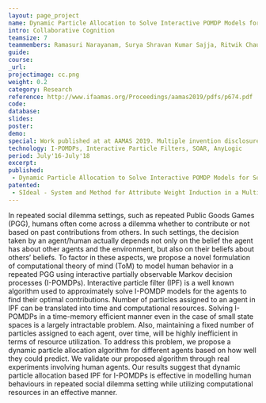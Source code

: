 ```yaml
---
layout: page_project
name: Dynamic Particle Allocation to Solve Interactive POMDP Models for Social Decision Making 
intro: Collaborative Cognition
teamsize: 7
teammembers: Ramasuri Narayanam, Surya Shravan Kumar Sajja, Ritwik Chaudhuri, Rohith Vallam, Kushal Mukherjee, Gyana Parija
guide:
course:
_url: 
projectimage: cc.png
weight: 0.2
category: Research
reference: http://www.ifaamas.org/Proceedings/aamas2019/pdfs/p674.pdf
code:
database: 
slides: 
poster: 
demo: 
special: Work published at at AAMAS 2019. Multiple invention disclosures filed at USPTO.
technology: I-POMDPs, Interactive Particle Filters, SOAR, AnyLogic
period: July'16-July'18
excerpt:
published: 
 - Dynamic Particle Allocation to Solve Interactive POMDP Models for Social Decision Making (AAMAS 2019)
patented: 
 - SIdeal - System and Method for Attribute Weight Induction in a Multiple Recruiter Setting Exploiting Public Goods Games Framework
---
```

In repeated social dilemma settings, such as repeated Public Goods Games (PGG), humans often come across a dilemma whether to contribute or not based on past contributions from others. In such settings, the decision taken by an agent/human actually depends not only on the belief the agent has about other agents and the environment, but also on their beliefs about others’ beliefs. To factor in these aspects, we propose a novel formulation of computational theory of mind (ToM) to model human behavior in a repeated PGG using interactive partially observable Markov decision processes (I-POMDPs). Interactive particle filter (IPF) is a well known algorithm used to approximately solve I-POMDP models for the agents to find their optimal contributions. Number of particles assigned to an agent in IPF can be translated into time and computational resources. Solving I-POMDPs in a time-memory efficient manner even in the case of small state spaces is a largely intractable problem. Also, maintaining a fixed number of particles assigned to each agent, over time, will be highly inefficient in terms of resource utilization. To address this problem, we propose a dynamic particle allocation algorithm for different agents based on how well they could predict. We validate our proposed algorithm through real experiments involving human agents. Our results suggest that dynamic particle allocation based IPF for I-POMDPs is effective in modelling human behaviours in repeated social dilemma setting while utilizing computational resources in an effective manner.
